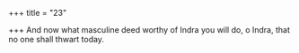 +++
title = "23"

+++
And now what masculine deed worthy of Indra you will do, o Indra, that no one shall thwart today.